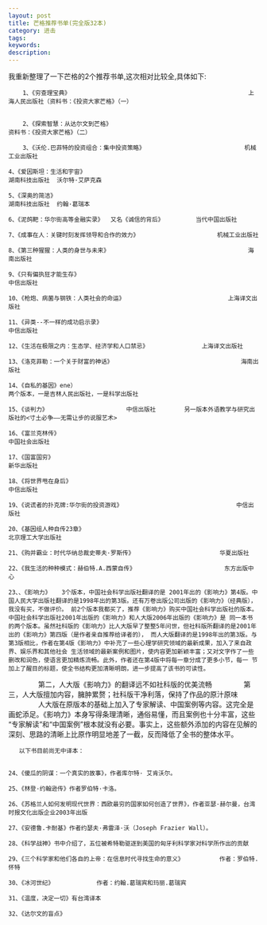 ```yaml
---
layout: post
title: 芒格推荐书单(完全版32本)
category: 进击
tags: 
keywords: 
description: 
---
```



我重新整理了一下芒格的2个推荐书单,这次相对比较全,具体如下:

        1、《穷查理宝典》                                                  上海人民出版社（资料书：《投资大家芒格》（一）


        2、《探索智慧：从达尔文到芒格》                                              资料书：《投资大家芒格》（二）

        3、《沃伦.巴菲特的投资组合：集中投资策略》                            机械工业出版社
        
	4、《爱因斯坦：生活和宇宙》                                                     湖南科技出版社  沃尔特·艾萨克森
       
	5、《深奥的简洁》                                                                       湖南科技出版社  约翰·葛瑞本
        
	6、《泥鸽靶：华尔街高等金融实录》  又名《诚信的背后》         当代中国出版社  
       
	7、《成事在人：关键时刻发挥领导和合作的效力》                      机械工业出版社
       
	8、《第三种猩猩：人类的身世与未来》                                       海南出版社
        
	9、《只有偏执狂才能生存》                                                        中信出版社
        
	10、《枪炮、病菌与钢铁：人类社会的命运》                             上海译文出版社
        
	11、《异类--不一样的成功启示录》                                            中信出版社
        
	12、《生活在极限之内：生态学、经济学和人口禁忌》               上海译文出版社
        
	13、《洛克菲勒：一个关于财富的神话》                                    海南出版社
        
	14、《自私的基因》ene）                                                          两个版本，一是吉林人民出版社，一是科学出版社
        
	15、《谈判力》                      中信出版社        另一版本外语教学与研究出版社的<寸土必争——无需让步的说服艺术>
        
	16、《富兰克林传》                                                                    中国社会出版社
        
	17、《国富国穷》                                                                        新华出版社
        
	18、《将世界甩在身后》                                                             中信出版社
        
	19、《说谎者的扑克牌:华尔街的投资游戏》                                中信出版社
        
	20、《基因组人种自传23章》                                                     北京理工大学出版社
        
	21、《购并霸业：时代华纳总裁史蒂夫·罗斯传》                        华夏出版社
        
	22、《我生活的种种模式：赫伯特.A.西蒙自传》                         东方出版中心
        
	23、、《影响力》   3个版本，中国社会科学出版社翻译的是 2001年出的《影响力》第4版。中国人民大学出版社翻译的是1998年出的第3版。还有万卷出版公司出版的《影响力》（经典版），我没有买，不做评价。 前2个版本我都买了，推荐《影响力》购买中国社会科学出版社的版本。中国社会科学出版社2001年出版的《影响力》和人大版2006年出版的《影响力》是 同一本书的两个版本。虽然社科版的《影响力》比人大版早了整整5年问世，但社科版所翻译的是2001年出的《影响力》第四版（是作者亲自推荐给译者的）， 而人大版翻译的是1998年出的第3版。与第3版相比，作者在第4版《影响力》中补充了一些心理学研究领域的最新成果，加入了来自政界、娱乐界和其他社会 生活领域的最新案例和图片，使内容更加新颖丰富；又对文字作了一些删改和润色，使语言更加精炼流畅。此外，作者还在第4版中将每一章分成了更多小节，每一 节加上了醒目的标题，使全书结构更加清晰明朗，进一步提高了该书的可读性。
　　　　
第二，人大版《影响力》的翻译远不如社科版的优美流畅
　　　　
第三，人大版擅加内容，臃肿累赘；社科版干净利落，保持了作品的原汁原味
　　　　
人大版在原版本的基础上加入了专家解读、中国案例等内容。这完全是画蛇添足。《影响力》本身写得条理清晰，通俗易懂，而且案例也十分丰富，这些 “专家解读”和“中国案例”根本就没有必要。事实上，这些额外添加的内容在见解的深刻、思路的清晰上比原作明显地差了一截，反而降低了全书的整体水平。
 

       以下书目前尚无中译本：
        
       
	24、《傻瓜的阴谋：一个真实的故事》，作者库尔特· 艾肯沃尔。
        
	25、《林登·约翰逊传》作者罗伯特·卡洛。
        
	26、《苏格兰人如何发明现代世界：西欧最穷的国家如何创造了世界》，作者亚瑟·赫尔曼，台湾时报文化出版企业2003年出版
       
	27、《安德鲁.卡耐基》作者约瑟夫·弗雷泽·沃（Joseph Frazier Wall）。
        
	28、《科学战神》书中介绍了，五位被希特勒驱逐到美国的匈牙利科学家对科学所作出的贡献
        
	29、《三个科学家和他们各自的上帝：在信息时代寻找生命的意义》          作者：罗伯特.怀特
       
	30、《冰河世纪》            作者：约翰.葛瑞宾和玛丽.葛瑞宾    

	31、《温度，决定一切》有台湾译本
        
	32、《达尔文的盲点》




